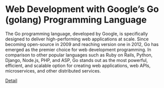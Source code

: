 # Web Development with Google’s Go (golang) Programming Language

The Go programming language, developed by Google, is specifically designed to deliver high-performing web applications at scale. Since becoming open-source in 2009 and reaching version one in 2012, Go has emerged as the premier choice for web development programming. In comparison to other popular languages such as Ruby on Rails, Python, Django, Node.js, PHP, and ASP, Go stands out as the most powerful, efficient, and scalable option for creating web applications, web APIs, microservices, and other distributed services. 

[Detail](https://eduitfree.com/courses/web-development-with-google-s-go-golang-programming-language)
